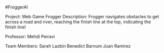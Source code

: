 #FroggerAI

Project: Web Game Frogger
Description: Frogger navigates obstacles to get across a road and river, reaching the finish line at the top, indicating the finish line!

Professor: Mehdi Peiravi

Team Members:
Sarah Lazbin
Benedict Barnum
Juan Ramirez

